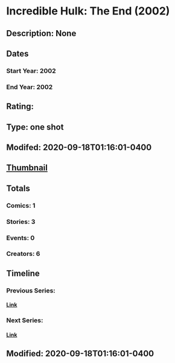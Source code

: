 # Incredible Hulk: The End (2002)
## Description: None
## Dates
### Start Year: 2002
### End Year: 2002
## Rating: 
## Type: one shot
## Modifed: 2020-09-18T01:16:01-0400
## [Thumbnail](http://i.annihil.us/u/prod/marvel/i/mg/1/c0/4bad39f0a7bbb.jpg)
## Totals
### Comics: 1
### Stories: 3
### Events: 0
### Creators: 6
## Timeline
### Previous Series: 
#### [Link]()
### Next Series: 
#### [Link]()
## Modified: 2020-09-18T01:16:01-0400